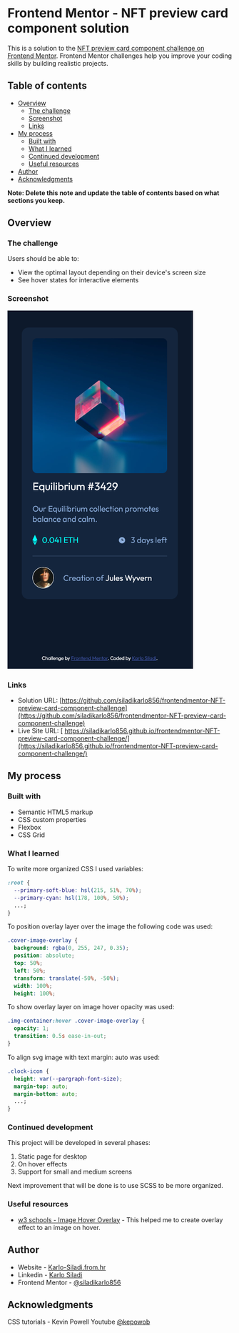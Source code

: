 # Frontend Mentor - NFT preview card component solution

This is a solution to the [NFT preview card component challenge on Frontend Mentor](https://www.frontendmentor.io/challenges/nft-preview-card-component-SbdUL_w0U). Frontend Mentor challenges help you improve your coding skills by building realistic projects.

## Table of contents

- [Overview](#overview)
  - [The challenge](#the-challenge)
  - [Screenshot](#screenshot)
  - [Links](#links)
- [My process](#my-process)
  - [Built with](#built-with)
  - [What I learned](#what-i-learned)
  - [Continued development](#continued-development)
  - [Useful resources](#useful-resources)
- [Author](#author)
- [Acknowledgments](#acknowledgments)

**Note: Delete this note and update the table of contents based on what sections you keep.**

## Overview

### The challenge

Users should be able to:

- View the optimal layout depending on their device's screen size
- See hover states for interactive elements

### Screenshot

![](./screenshot.jpg)

### Links

- Solution URL: [https://github.com/siladikarlo856/frontendmentor-NFT-preview-card-component-challenge](https://github.com/siladikarlo856/frontendmentor-NFT-preview-card-component-challenge)
- Live Site URL: [ https://siladikarlo856.github.io/frontendmentor-NFT-preview-card-component-challenge/](https://siladikarlo856.github.io/frontendmentor-NFT-preview-card-component-challenge/)

## My process

### Built with

- Semantic HTML5 markup
- CSS custom properties
- Flexbox
- CSS Grid

### What I learned

To write more organized CSS I used variables:

```css
:root {
  --primary-soft-blue: hsl(215, 51%, 70%);
  --primary-cyan: hsl(178, 100%, 50%);
  ...;
}
```

To position overlay layer over the image the following code was used:

```css
.cover-image-overlay {
  background: rgba(0, 255, 247, 0.35);
  position: absolute;
  top: 50%;
  left: 50%;
  transform: translate(-50%, -50%);
  width: 100%;
  height: 100%;
```

To show overlay layer on image hover opacity was used:

```css
.img-container:hover .cover-image-overlay {
  opacity: 1;
  transition: 0.5s ease-in-out;
}
```

To align svg image with text margin: auto was used:

```css
.clock-icon {
  height: var(--pargraph-font-size);
  margin-top: auto;
  margin-bottom: auto;
  ...;
}
```

### Continued development

This project will be developed in several phases:

1. Static page for desktop
2. On hover effects
3. Support for small and medium screens

Next improvement that will be done is to use SCSS to be more organized.

### Useful resources

- [w3 schools - Image Hover Overlay](https://www.w3schools.com/howto/howto_css_image_overlay.asp) - This helped me to create overlay effect to an image on hover.

## Author

- Website - [Karlo-Siladi.from.hr](http://karlo-siladi.from.hr)
- Linkedin - [Karlo Siladi](https://www.linkedin.com/in/karlosiladi/)
- Frontend Mentor - [@siladikarlo856](https://www.frontendmentor.io/profile/siladikarlo856)

## Acknowledgments

CSS tutorials - Kevin Powell Youtube [@kepowob](https://www.youtube.com/kepowob)
